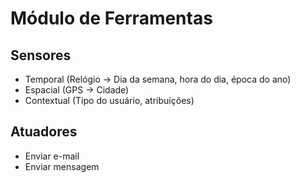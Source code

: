 # Módulo de Ferramentas

## Sensores
- Temporal (Relógio -> Dia da semana, hora do dia, época do ano)
- Espacial (GPS -> Cidade)
- Contextual (Tipo do usuário, atribuições)

## Atuadores
- Enviar e-mail
- Enviar mensagem